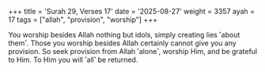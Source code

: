 +++
title = 'Surah 29, Verses 17'
date = '2025-08-27'
weight = 3357
ayah = 17
tags = ["allah", "provision", "worship"]
+++

You worship besides Allah nothing but idols, simply creating lies ˹about them˺. Those you worship besides Allah certainly cannot give you any provision. So seek provision from Allah ˹alone˺, worship Him, and be grateful to Him. To Him you will ˹all˺ be returned.